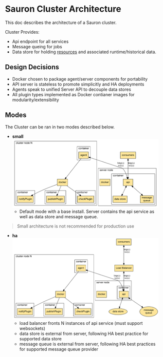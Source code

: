 # Sauron Cluster Architecture

This doc describes the architecture of a Sauron cluster.

Cluster Provides:
* Api endpoint for all services
* Message queing for jobs
* Data store for holding [resources](./resources.md) and associated runtime/historical
data.

Design Decisions
----------------

* Docker chosen to package agent/server components for portability
* API server is stateless to promote simplicitly and HA deployments
* Agents speak to unified Server API to decouple data stores
* All plugin types implemented as Docker contianer images for modularity/extensibility

Modes
-----

The Cluster can be ran in two modes described below.

* **small**
![sauron-architecture](architecture_cluster_small.png)
  * Default mode with a base install. Server contains the api service as well as data store and message queue.

> Small architecture is not recommended for production use

* **ha**
![sauron-architecture](architecture_cluster_prod.png)
  * load balancer fronts N instances of api service (must support websockets)
  * data store is external from server, following HA best practice for supported data store
  * message queue is external from server, following HA best practices for supported message queue provider

